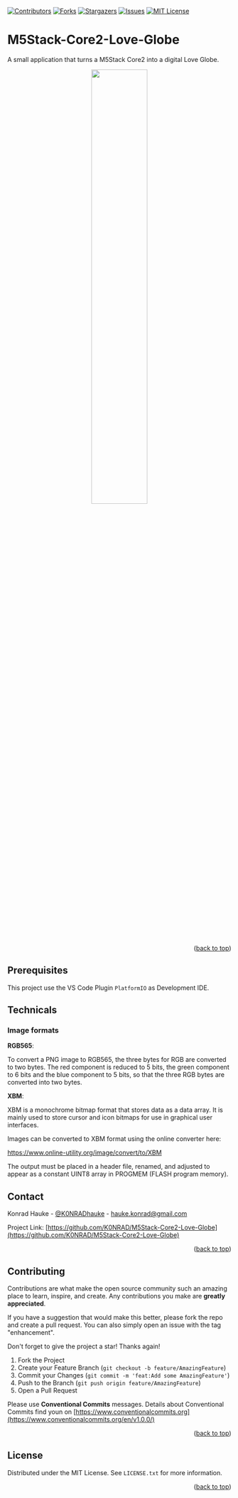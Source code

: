 <a name="readme-top"></a>

[![Contributors][contributors-shield]][contributors-url]
[![Forks][forks-shield]][forks-url]
[![Stargazers][stars-shield]][stars-url]
[![Issues][issues-shield]][issues-url]
[![MIT License][license-shield]][license-url]

# M5Stack-Core2-Love-Globe

A small application that turns a M5Stack Core2 into a digital Love Globe.

<p align="center">
	<img src="/assets/images/love-globe.gif" width=50% height=50% />
</p>
<p align="right">(<a href="#readme-top">back to top</a>)</p>


<!-- PREREQUISITES -->
## Prerequisites

This project use the VS Code Plugin `PlatformIO` as Development IDE.

<!-- TECHNICALS -->
## Technicals

### Image formats

__RGB565__:

To convert a PNG image to RGB565, the three bytes for RGB are converted to two 
bytes. The red component is reduced to 5 bits, the green component to 6 bits and
the blue component to 5 bits, so that the three RGB bytes are converted into two 
bytes.


__XBM__:

XBM is a monochrome bitmap format that stores data as a data array. It is mainly 
used to store cursor and icon bitmaps for use in graphical user interfaces.

Images can be converted to XBM format using the online converter here:

https://www.online-utility.org/image/convert/to/XBM

The output must be placed in a header file, renamed, and adjusted to appear as 
a constant UINT8 array in PROGMEM (FLASH program memory).

<!-- CONTACT -->
## Contact

Konrad Hauke - [@K0NRADhauke](https://twitter.com/K0NRADhauke) - hauke.konrad@gmail.com

Project Link: [https://github.com/K0NRAD/M5Stack-Core2-Love-Globe](https://github.com/K0NRAD/M5Stack-Core2-Love-Globe)

<p align="right">(<a href="#readme-top">back to top</a>)</p>


<!-- CONTRIBUTING -->
## Contributing

Contributions are what make the open source community such an amazing place to learn, 
inspire, and create. Any contributions you make are **greatly appreciated**.

If you have a suggestion that would make this better, please fork the repo and create a 
pull request. You can also simply open an issue with the tag "enhancement".

Don't forget to give the project a star! Thanks again!

1. Fork the Project
2. Create your Feature Branch (`git checkout -b feature/AmazingFeature`)
3. Commit your Changes (`git commit -m 'feat:Add some AmazingFeature'`)
4. Push to the Branch (`git push origin feature/AmazingFeature`)
5. Open a Pull Request

Please use **Conventional Commits** messages. Details about Conventional Commits
find youn on [https://www.conventionalcommits.org](https://www.conventionalcommits.org/en/v1.0.0/)

<p align="right">(<a href="#readme-top">back to top</a>)</p>


<!-- LICENSE -->
## License

Distributed under the MIT License. See `LICENSE.txt` for more information.

<p align="right">(<a href="#readme-top">back to top</a>)</p>


<!-- MARKDOWN LINKS & IMAGES -->
[contributors-shield]: https://img.shields.io/github/contributors/K0NRAD/M5Stack-Core2-Love-Globe.svg?style=for-the-badge
[contributors-url]: https://github.com/K0NRAD/M5Stack-Core2-Love-Globe/graphs/contributors
[forks-shield]:     https://img.shields.io/github/forks/K0NRAD/M5Stack-Core2-Love-Globe.svg?style=for-the-badge
[forks-url]:        https://github.com/K0NRAD/M5Stack-Core2-Love-Globe/network/members
[stars-shield]:     https://img.shields.io/github/stars/K0NRAD/M5Stack-Core2-Love-Globe.svg?style=for-the-badge
[stars-url]:        https://github.com/K0NRAD/M5Stack-Core2-Love-Globe/stargazers
[issues-shield]:    https://img.shields.io/github/issues/K0NRAD/M5Stack-Core2-Love-Globe.svg?style=for-the-badge
[issues-url]:       https://github.com/K0NRAD/M5Stack-Core2-Love-Globe/issues
[license-shield]:   https://img.shields.io/github/license/K0NRAD/M5Stack-Core2-Love-Globe.svg?style=for-the-badge
[license-url]:      https://github.com/K0NRAD/M5Stack-Core2-Love-Globe/blob/master/LICENSE.txt
[linkedin-shield]:  https://img.shields.io/badge/-LinkedIn-black.svg?style=for-the-badge&logo=linkedin&colorB=555
[product-screenshot]: images/screenshot.png
